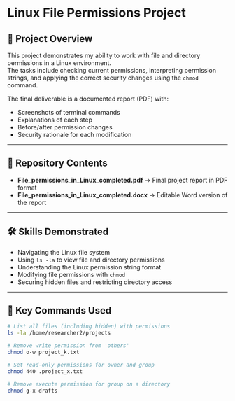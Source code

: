 # Linux File Permissions Project

## 📌 Project Overview
This project demonstrates my ability to work with file and directory permissions in a Linux environment.  
The tasks include checking current permissions, interpreting permission strings, and applying the correct security changes using the `chmod` command.

The final deliverable is a documented report (PDF) with:
- Screenshots of terminal commands
- Explanations of each step
- Before/after permission changes
- Security rationale for each modification

---

## 📂 Repository Contents
- **File_permissions_in_Linux_completed.pdf** → Final project report in PDF format
- **File_permissions_in_Linux_completed.docx** → Editable Word version of the report

---

## 🛠️ Skills Demonstrated
- Navigating the Linux file system
- Using `ls -la` to view file and directory permissions
- Understanding the Linux permission string format
- Modifying file permissions with `chmod`
- Securing hidden files and restricting directory access

---

## 📜 Key Commands Used
```bash
# List all files (including hidden) with permissions
ls -la /home/researcher2/projects

# Remove write permission from 'others'
chmod o-w project_k.txt

# Set read-only permissions for owner and group
chmod 440 .project_x.txt

# Remove execute permission for group on a directory
chmod g-x drafts
